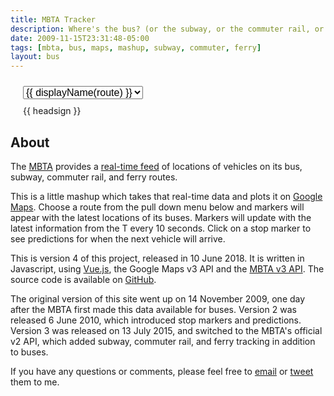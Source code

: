 ```yaml
---
title: MBTA Tracker
description: Where's the bus? (or the subway, or the commuter rail, or the ferry)
date: 2009-11-15T23:31:48-05:00
tags: [mbta, bus, maps, mashup, subway, commuter, ferry]
layout: bus
---
```


<div id="map" style="margin: 0 20px;">
    <select style="margin: 10px 0; font-size: 16px;" v-model="selectedRoute" v-on:change="routeChanged">
        <option disabled value="">Select Route</option>
        <option v-for="route in routes" v-bind:value="route">
            {{ displayName(route) }}
        </option>
    </select>
    <gmap-map :center="center" :zoom="12" :style="style" ref="map">
        <!--<gmap-kml-layer :url="kmlURL" :clickable="false"></gmap-kml-layer>-->
        <gmap-polyline v-for="shape in shapes" :path="getPath(shape)" :key="shape.id" :options="polylineOptions"></gmap-polyline>
        <gmap-info-window :options="infoOptions" :position="infoWindowPosition" :opened="infoWindowOpen" @closeclick="infoWindowOpen=false"><span v-html="infoWindowContent"></span></gmap-info-window>
        <gmap-marker v-for="stop in stops" :key="stop.id" :position="position(stop)" :clickable="true" @click="openInfoWindowStop(stop)" icon="/mbta-bus/images/stop-marker.gif"></gmap-marker>
        <gmap-marker v-for="vehicle in vehicles" :key="vehicle.id" :position="position(vehicle)" :icon="vehicleIcon(vehicle)" :clickable="true" @click="openInfoWindowVehicle(vehicle)"></gmap-marker>
    </gmap-map>
    <div>
        <span v-for="(headsign, index) in headsigns" :key="headsign"><img :src="markerIcons[index]" style="display: inline;">{{ headsign }}</span>
    </div>
</div>

## About

The [MBTA](http://mbta.com/) provides a [real-time
feed](http://realtime.mbta.com) of locations of vehicles on its bus,
subway, commuter rail, and ferry routes.

This is a little mashup which takes that real-time data and plots it
on [Google Maps](https://maps.google.com).  Choose a route from
the pull down menu below and markers will appear with the latest
locations of its buses.  Markers will update with the latest
information from the T every 10 seconds.  Click on a stop marker
to see predictions for when the next vehicle will arrive.

This is version 4 of this project, released in 10 June 2018.  It is
written in Javascript, using [Vue.js](https://vuejs.org), the Google
Maps v3 API and the [MBTA v3 API](https://www.mbta.com/developers/v3-api).
The source code is available on [GitHub](https://github.com/joeshaw/mbta-bus).

The original version of this site went up on 14 November 2009, one day
after the MBTA first made this data available for buses.  Version 2
was released 6 June 2010, which introduced stop markers and
predictions.  Version 3 was released on 13 July 2015, and switched to
the MBTA's official v2 API, which added subway, commuter rail, and
ferry tracking in addition to buses.

If you have any questions or comments, please feel free to
[email](mailto:joe@joeshaw.org) or
[tweet](https://twitter.com/?status=@joeshaw%20) them to me.


<script type="text/javascript" src="js/vue.js"></script>
<script type="text/javascript" src="js/vue-google-maps.js"></script>
<script type="text/javascript" src="js/mbta-bus.js"></script>
